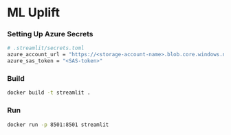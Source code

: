 # ML Uplift

### Setting Up Azure Secrets
```bash
# .streamlit/secrets.toml
azure_account_url = "https://<storage-account-name>.blob.core.windows.net/<container-name>"
azure_sas_token = "<SAS-token>"
```

### Build

```bash
docker build -t streamlit .
```

### Run

```bash
docker run -p 8501:8501 streamlit
```
